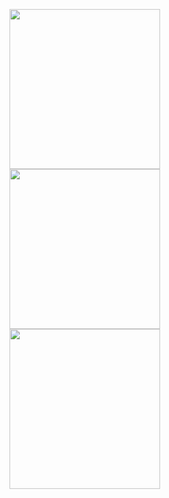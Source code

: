 
<img src="https://i.pinimg.com/originals/ca/a2/4e/caa24ef9fd5581e70ffaa71d0a4d46f6.gif"
style="width:265px;height:280px;">
<img src="https://i.pinimg.com/originals/a0/dc/5f/a0dc5f8fc33cd8fd01d26c8f203d0b1c.gif"
style="width:265px;height:280px;">
<img src="https://i.pinimg.com/originals/d7/f7/b4/d7f7b412e83188359a9e40dbebfbce3d.gif"
style="width:265px;height:280px;scaleX(-1);">


<!--
**oFlik/oFlik** is a ✨ _special_ ✨ repository because its `README.md` (this file) appears on your GitHub profile.

Here are some ideas to get you started:

- 🔭 I’m currently working on ...
- 🌱 I’m currently learning ...
- 👯 I’m looking to collaborate on ...
- 🤔 I’m looking for help with ...
- 💬 Ask me about ...
- 📫 How to reach me: ...
- 😄 Pronouns: ...
- ⚡ Fun fact: ...
-->

